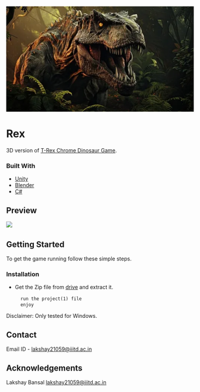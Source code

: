 <!-- PROJECT LOGO --> <br /> <p align="center"> <a href="https://github.com/Talkative-Banana/TheRex"> <img src="logo/logo.png" alt="Logo" width="640"> </a>

# Rex

3D version of [T-Rex Chrome Dinosaur Game](https://chrome-dino.com/).


### Built With
* [Unity](https://unity.com/)
* [Blender](https://www.blender.org/)
* [C#](https://learn.microsoft.com/en-us/dotnet/csharp/tour-of-csharp/)

## Preview

![](https://github.com/Talkative-Banana/TheRex/blob/master/GamePlay/GamePlay.gif)

## Getting Started

To get the game running follow these simple steps.

### Installation
* Get the Zip file from [drive](https://drive.google.com/file/d/1Ij6Er3k1Vtw6iwRnAQyrz-Vo-2rTnmFa/view?usp=sharing) and extract it.

        run the project(1) file
        enjoy

Disclaimer: Only tested for Windows.
## Contact

Email ID - lakshay21059@iiitd.ac.in
## Acknowledgements

Lakshay Bansal lakshay21059@iiitd.ac.in


